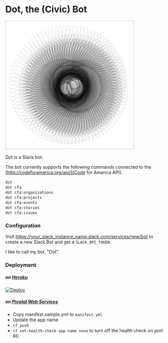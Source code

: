 # Dot, the (Civic) Bot

![logo](/images/civic-bot-logo.png)

Dot is a Slack bot.

The bot currently supports the following commands connected to the [http://codeforamerica.org/api/](Code for America API).

```
dot
dot cfa
dot cfa:organizations
dot cfa:projects
dot cfa:events
dot cfa:stories
dot cfa:issues
```

### Configuration

Visit https://your_slack_instance_name.slack.com/services/new/bot to
create a new Slack Bot and
get a `SLACK_API_TOKEN`.

I like to call my bot, "Dot".

### Deployment

##### on [Heroku](https://www.heroku.com)

[![Deploy](https://www.herokucdn.com/deploy/button.png)](https://heroku.com/deploy?template=https://github.com/afomi/civic-bot)

##### on [Pivotal Web Services](https://run.pivotal.io)

* Copy manifest.sample.yml to `manifest.yml`
 * Update the app name
* `cf push`
* `cf set-health-check app-name none` to turn off the health check on port 80

